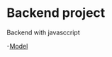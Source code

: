 # Backend project

Backend with javasccript

-[Model](https://app.eraser.io/workspace/YtPqZ1VogxGy1jzIDkzj?origin=share)